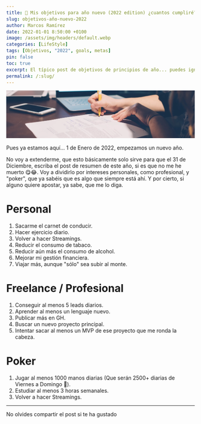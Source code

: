 ```yaml
---
title: 📆 Mis objetivos para año nuevo (2022 edition) ¿cuantos cumpliré?
slug: objetivos-año-nuevo-2022
author: Marcos Ramírez
date: 2022-01-01 8:50:00 +0100
image: /assets/img/headers/default.webp
categories: [LifeStyle]
tags: [Objetivos, "2022", goals, metas]
pin: false
toc: true
excerpt: El típico post de objetivos de principios de año... puedes ignorarlo, o apostar a ver cuantos logro.
permalink: /:slug/ 
---
```

![Post Header](/assets/img/headers/default.webp)

Pues ya estamos aquí... 1 de Enero de 2022, empezamos un nuevo año.

No voy a extenderme, que esto básicamente solo sirve para que el 31 de Diciembre, escriba el post de resumen de este año, si es que no me he muerto 😋😂.
Voy a dividirlo por intereses personales, como profesional, y "poker", que ya sabéis que es algo que siempre está ahí.
Y por cierto, si alguno quiere apostar, ya sabe, que me lo diga.


# Personal

1. Sacarme el carnet de conducir.
2. Hacer ejercicio diario.
3. Volver a hacer Streamings.
4. Reducir el consumo de tabaco.
5. Reducir aún más el consumo de alcohol.
6. Mejorar mi gestión financiera.
7. Viajar más, aunque "sólo" sea subir al monte.


# Freelance / Profesional

1. Conseguir al menos 5 leads diarios.
2. Aprender al menos un lenguaje nuevo.
3. Publicar más en GH.
4. Buscar un nuevo proyecto principal.
5. Intentar sacar al menos un MVP de ese proyecto que me ronda la cabeza.


# Poker

1. Jugar al menos 1000 manos diarias (Que serán 2500+ diarias de Viernes a Domingo 🤣).
2. Estudiar al menos 3 horas semanales.
3. Volver a hacer Streamings.

***
No olvides compartir el post si te ha gustado
